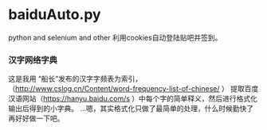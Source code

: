 # baiduAuto.py
python and selenium and other
利用cookies自动登陆贴吧并签到。
### 汉字网络字典
这是我用
“船长”发布的汉字字频表为索引，
（http://www.cslog.cn/Content/word-frequency-list-of-chinese/ ）
提取百度汉语网站（https://hanyu.baidu.com/s ）中每个字的简单释义，然后进行格式化输出后得到的小字典。
...嗯，其实格式化只做了最简单的处理，什么时候勤快了再好好做一下吧。
